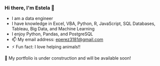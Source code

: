 ### Hi there, I'm Estela 👋

- I am a data engineer
- I have knowledge in Excel, VBA, Python, R, JavaScript, SQL Databases, Tableau, Big Data, and Machine Learning
- I enjoy Python, Pandas, and PostgreSQL
- 📫 My email address: eperez3181@gmail.com
- ⚡ Fun fact: I love helping animals!!

:construction: My portfolio is under construction and will be available soon!

<!--
**eperez3181/eperez3181** is a ✨ _special_ ✨ repository because its `README.md` (this file) appears on your GitHub profile.

Here are some ideas to get you started:

- 🔭 I’m currently working on ...
- 🌱 I’m currently learning ...
- 👯 I’m looking to collaborate on ...
- 🤔 I’m looking for help with ...
- 💬 Ask me about ...
- 📫 How to reach me: ...
- 😄 Pronouns: ...
- ⚡ Fun fact: ...
-->
